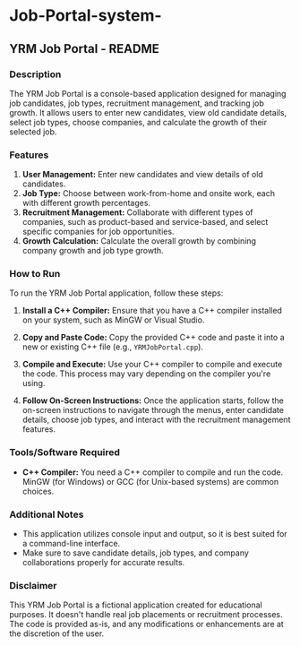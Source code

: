 # Job-Portal-system-
## YRM Job Portal - README

### Description
The YRM Job Portal is a console-based application designed for managing job candidates, job types, recruitment management, and tracking job growth. It allows users to enter new candidates, view old candidate details, select job types, choose companies, and calculate the growth of their selected job.

### Features
1. **User Management:** Enter new candidates and view details of old candidates.
2. **Job Type:** Choose between work-from-home and onsite work, each with different growth percentages.
3. **Recruitment Management:** Collaborate with different types of companies, such as product-based and service-based, and select specific companies for job opportunities.
4. **Growth Calculation:** Calculate the overall growth by combining company growth and job type growth.

### How to Run
To run the YRM Job Portal application, follow these steps:

1. **Install a C++ Compiler:**
   Ensure that you have a C++ compiler installed on your system, such as MinGW or Visual Studio.

2. **Copy and Paste Code:**
   Copy the provided C++ code and paste it into a new or existing C++ file (e.g., `YRMJobPortal.cpp`).

3. **Compile and Execute:**
   Use your C++ compiler to compile and execute the code. This process may vary depending on the compiler you're using.

4. **Follow On-Screen Instructions:**
   Once the application starts, follow the on-screen instructions to navigate through the menus, enter candidate details, choose job types, and interact with the recruitment management features.

### Tools/Software Required
- **C++ Compiler:** You need a C++ compiler to compile and run the code. MinGW (for Windows) or GCC (for Unix-based systems) are common choices.

### Additional Notes
- This application utilizes console input and output, so it is best suited for a command-line interface.
- Make sure to save candidate details, job types, and company collaborations properly for accurate results.

### Disclaimer
This YRM Job Portal is a fictional application created for educational purposes. It doesn't handle real job placements or recruitment processes. The code is provided as-is, and any modifications or enhancements are at the discretion of the user.
